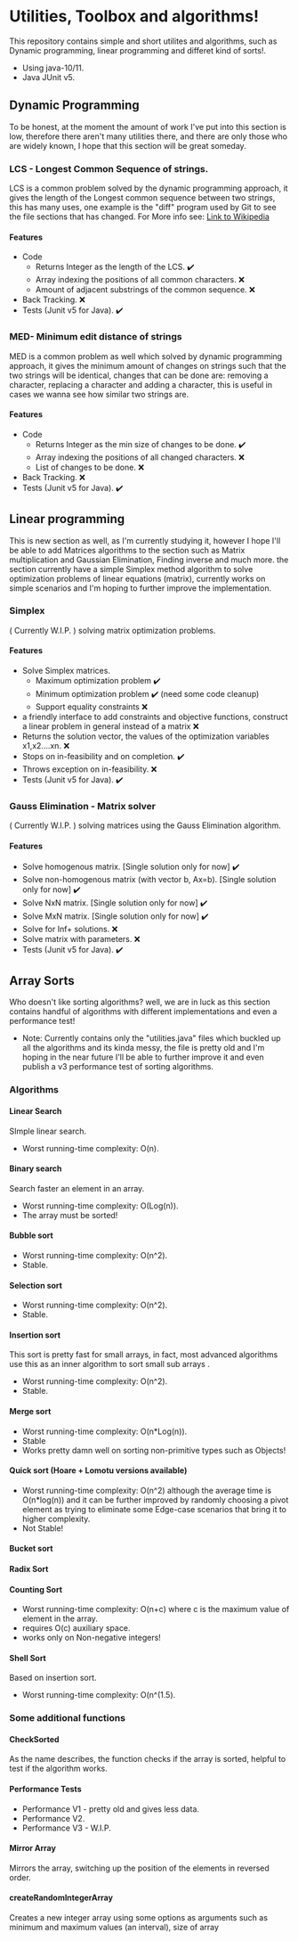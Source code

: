 
# Utilities, Toolbox and algorithms!
This repository contains simple and short utilites and algorithms, such as Dynamic programming, linear programming and differet kind of sorts!.
- Using java-10/11.
- Java JUnit v5.

## Dynamic Programming
To be honest, at the moment the amount of work I've put into this section is low, therefore there aren't many utilities there, and there are only those who are widely known, I hope that this section will be great someday.

### LCS - Longest Common Sequence of strings.
LCS is a common problem solved by the dynamic programming approach, it gives the length of the Longest common sequence between two strings, this has many uses, one example is the "diff" program used by Git to see the file sections that has changed.
For More info see: [Link to Wikipedia](https://en.wikipedia.org/wiki/Longest_common_subsequence_problem)  
#### Features
- Code 
	- Returns Integer as the length of the LCS.				:heavy_check_mark:
	- Array indexing the positions of all common characters. 	:x:
	- Amount of adjacent substrings of the common sequence.  	:x:
- Back Tracking.											:x:
- Tests (Junit v5 for Java).				:heavy_check_mark:

### MED- Minimum edit distance of strings
MED is a common problem as well which solved by dynamic programming approach, it gives the minimum amount of changes on strings such that the two strings will be identical, changes that can be done are: removing a character, replacing a character and adding a character, this is useful in cases we wanna see how similar two strings are.
#### Features
- Code 
	- Returns Integer as the min size of changes to be done.				:heavy_check_mark:
	- Array indexing the positions of all changed characters. 	:x:
	- List of changes to be done.  	:x:
- Back Tracking.											:x:
- Tests (Junit v5 for Java).				:heavy_check_mark:


## Linear programming
This is new section as well, as I'm currently studying it, however I hope I'll be able to add Matrices algorithms to the section such as Matrix multiplication and Gaussian Elimination, Finding inverse and much more. the section currently have a simple Simplex method algorithm to solve optimization problems of linear equations (matrix), currently works on simple scenarios and I'm hoping to further improve the implementation.

### Simplex
( Currently W.I.P. ) solving matrix optimization problems.
#### Features
- Solve Simplex matrices.
	- Maximum optimization problem :heavy_check_mark:
	- Minimum optimization problem :heavy_check_mark: (need some code cleanup)
	- Support equality constraints :x:
- a friendly interface to add constraints and objective functions, construct a linear problem in general instead of a matrix :x:
- Returns the solution vector, the values of the optimization variables x1,x2....xn. :x:
- Stops on in-feasibility and on completion. :heavy_check_mark:
- Throws exception on in-feasibility. :x:
- Tests (Junit v5 for Java).				:heavy_check_mark:

### Gauss Elimination - Matrix solver
( Currently W.I.P. ) solving matrices using the Gauss Elimination algorithm.

#### Features
- Solve homogenous matrix. [Single solution only for now] :heavy_check_mark:
- Solve non-homogenous matrix (with vector b, Ax=b).  [Single solution only for now] :heavy_check_mark:
- Solve NxN matrix. [Single solution only for now] :heavy_check_mark:
- Solve MxN matrix. [Single solution only for now] :heavy_check_mark:
- Solve for Inf+ solutions. :x:
- Solve matrix with parameters. :x:
- Tests (Junit v5 for Java).				:heavy_check_mark:

## Array Sorts
Who doesn't like sorting algorithms? well, we are in luck as this section contains handful of algorithms with different implementations and even a performance test!
 - Note: Currently contains only the "utilities.java" files which buckled up all the algorithms and its kinda messy, the file is pretty old and I'm hoping in the near future I'll be able to further improve it and even publish a v3 performance test of sorting algorithms.
 
### Algorithms
#### Linear Search
SImple linear search.
- Worst running-time complexity: O(n).

#### Binary search
Search faster an element in an array.
- Worst running-time complexity: O(Log(n)).
- The array must be sorted!

#### Bubble sort
- Worst running-time complexity: O(n^2).
- Stable.

#### Selection sort
- Worst running-time complexity: O(n^2).
- Stable.

#### Insertion sort
This sort is pretty fast for small arrays, in fact, most advanced algorithms use this as an inner algorithm to sort small sub arrays .
- Worst running-time complexity: O(n^2).
- Stable.

#### Merge sort
- Worst running-time complexity: O(n*Log(n)).
- Stable
- Works pretty damn well on sorting non-primitive types such as Objects!

#### Quick sort (Hoare + Lomotu versions available)
- Worst running-time complexity: O(n^2) although the average time is O(n*log(n)) and it can be further improved by randomly choosing a pivot element as trying to eliminate some Edge-case scenarios that bring it to higher complexity.
- Not Stable!

#### Bucket sort

#### Radix Sort

#### Counting Sort
- Worst running-time complexity: O(n+c) where c is the maximum value of element in the array.
- requires O(c) auxiliary space.
- works only on Non-negative integers!
#### Shell Sort
Based on insertion sort.
- Worst running-time complexity: O(n^(1.5).

### Some additional functions
#### CheckSorted
As the name describes, the function checks if the array is sorted, helpful to test if the algorithm works.
#### Performance Tests
- Performance V1 - pretty old and gives less data.
- Performance V2.
- Performance V3 - W.I.P.

#### Mirror Array
Mirrors the array, switching up the position of the elements in reversed order.
#### createRandomIntegerArray
Creates a new integer array using some options as arguments such as minimum and maximum values (an interval), size of array



